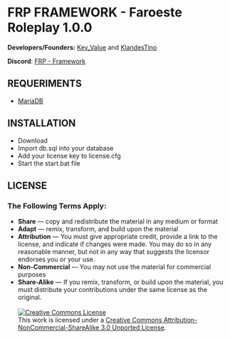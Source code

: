 # FRP FRAMEWORK - Faroeste Roleplay 1.0.0

**Developers/Founders:** [Key_Value](https://github.com/slashkeyvalue) and [KlandesTino](https://github.com/klandestino7) 

**Discord**: [FRP - Framework](https://discord.gg/uVDf5kGbB8)


## REQUERIMENTS
* [MariaDB](https://mariadb.org/)

## INSTALLATION
- Download
- Import db.sql into your database
- Add your license key to license.cfg
- Start the start.bat file 



## LICENSE

<h3 style="text-align: left" resource="http://creativecommons.org/ns#Reproduction" rel="cc:permits">The Following Terms Apply:</h3>
<ul class="license-properties">
<li class="license share" rel="cc:permits" resource="http://creativecommons.org/ns#Distribution">
<strong>Share</strong> — copy and redistribute the material in any medium or format
</li>
<li class="license remix" rel="cc:permits" resource="http://creativecommons.org/ns#DerivativeWorks">
<strong>Adapt</strong> — remix, transform, and build upon the material
</li>
 <li class="license remix" rel="cc:permits" resource="http://creativecommons.org/ns#DerivativeWorks">
<strong>Attribution</strong> — You must give appropriate credit, provide a link to the license, and indicate if changes were made. You may do so in any reasonable manner, but not in any way that suggests the licensor endorses you or your use.
</li>
<li class="license remix" rel="cc:permits" resource="http://creativecommons.org/ns#DerivativeWorks">
<strong>Non-Commercial</strong> — You may not use the material for commercial purposes
</li>
<li class="license remix" rel="cc:permits" resource="http://creativecommons.org/ns#DerivativeWorks">
<strong>Share-Alike</strong> — If you remix, transform, or build upon the material, you must distribute your contributions under the same license as the original.
</li>
<br> 
<a rel="license" href="http://creativecommons.org/licenses/by-nc-sa/3.0/"><img alt="Creative Commons License" style="border-width:0" src="https://i.creativecommons.org/l/by-nc-sa/3.0/88x31.png" /></a><br />This work is licensed under a <a rel="license" href="http://creativecommons.org/licenses/by-nc-sa/3.0/">Creative Commons Attribution-NonCommercial-ShareAlike 3.0 Unported License</a>.

